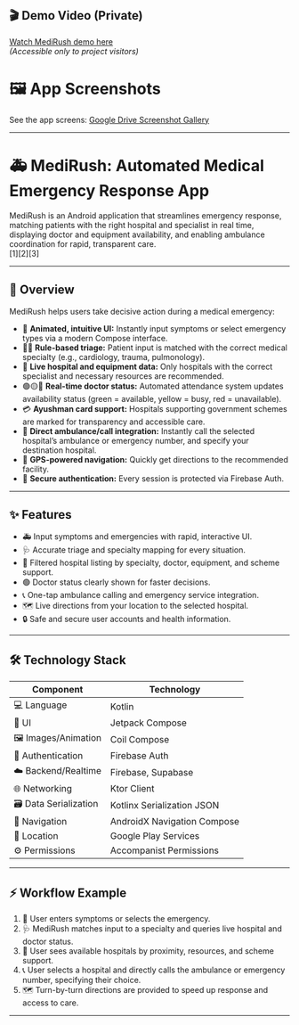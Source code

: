 ## 🎬 Demo Video (Private)

[Watch MediRush demo here](https://www.youtube.com/shorts/CnGUmduphRM)  
*(Accessible only to project visitors)*

# 🖼️ App Screenshots
See the app screens:
[Google Drive Screenshot Gallery]([YOUR_SCREENSHOT_DRIVE_LINK](https://drive.google.com/drive/folders/1L6s8PJVoksT0E9oWF4NUkWPNrqdgY8NL?usp=sharing))

***

# 🚑 MediRush: Automated Medical Emergency Response App

MediRush is an Android application that streamlines emergency response, matching patients with the right hospital and specialist in real time, displaying doctor and equipment availability, and enabling ambulance coordination for rapid, transparent care.  
[1][2][3]

***

## 📝 Overview

MediRush helps users take decisive action during a medical emergency:

- 🌟 **Animated, intuitive UI:** Instantly input symptoms or select emergency types via a modern Compose interface.
- 🧑‍⚕️ **Rule-based triage:** Patient input is matched with the correct medical specialty (e.g., cardiology, trauma, pulmonology).
- 🏥 **Live hospital and equipment data:** Only hospitals with the correct specialist and necessary resources are recommended.
- 🟢🟡🔴 **Real-time doctor status:** Automated attendance system updates availability status (green = available, yellow = busy, red = unavailable).
- 💳 **Ayushman card support:** Hospitals supporting government schemes are marked for transparency and accessible care.
- 🚨 **Direct ambulance/call integration:** Instantly call the selected hospital’s ambulance or emergency number, and specify your destination hospital.
- 📍 **GPS-powered navigation:** Quickly get directions to the recommended facility.
- 🔐 **Secure authentication:** Every session is protected via Firebase Auth.

***

## ✨ Features

- 🚑 Input symptoms and emergencies with rapid, interactive UI.
- 🩺 Accurate triage and specialty mapping for every situation.
- 🏥 Filtered hospital listing by specialty, doctor, equipment, and scheme support.
- 🟢 Doctor status clearly shown for faster decisions.
- 📞 One-tap ambulance calling and emergency service integration.
- 🗺️ Live directions from your location to the selected hospital.
- 🔒 Safe and secure user accounts and health information.

***

## 🛠️ Technology Stack

| Component              | Technology                    |
|------------------------|------------------------------|
| 💻 Language            | Kotlin                       |
| 🎨 UI                  | Jetpack Compose              |
| 🖼️ Images/Animation    | Coil Compose                 |
| 🔐 Authentication      | Firebase Auth                |
| ☁️ Backend/Realtime    | Firebase, Supabase           |
| 🌐 Networking          | Ktor Client                  |
| 🗃️ Data Serialization  | Kotlinx Serialization JSON   |
| 🧭 Navigation          | AndroidX Navigation Compose  |
| 📍 Location            | Google Play Services         |
| ⚙️ Permissions         | Accompanist Permissions      |

***

## ⚡ Workflow Example

1. 📝 User enters symptoms or selects the emergency.
2. 🩺 MediRush matches input to a specialty and queries live hospital and doctor status.
3. 🏥 User sees available hospitals by proximity, resources, and scheme support.
4. 📞 User selects a hospital and directly calls the ambulance or emergency number, specifying their choice.
5. 🗺️ Turn-by-turn directions are provided to speed up response and access to care.

***
